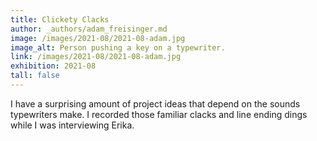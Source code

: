 ```yaml
---
title: Clickety Clacks
author: _authors/adam_freisinger.md
image: /images/2021-08/2021-08-adam.jpg
image_alt: Person pushing a key on a typewriter.
link: /images/2021-08/2021-08-adam.jpg
exhibition: 2021-08
tall: false
---
```


I have a surprising amount of project ideas that depend on the sounds typewriters make. I recorded those familiar clacks and line ending dings while I was interviewing Erika.